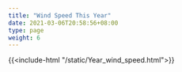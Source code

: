 ```yaml
---
title: "Wind Speed This Year"
date: 2021-03-06T20:58:56+08:00
type: page
weight: 6
---
```


{{<include-html "/static/Year_wind_speed.html">}}
